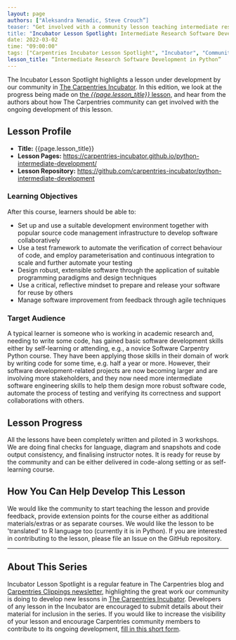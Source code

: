 ```yaml
---
layout: page
authors: ["Aleksandra Nenadic, Steve Crouch”]
teaser: "Get involved with a community lesson teaching intermediate research software development"
title: "Incubator Lesson Spotlight: Intermediate Research Software Development in Python"
date: 2022-03-02
time: "09:00:00"
tags: ["Carpentries Incubator Lesson Spotlight", "Incubator", "Community"]
lesson_title: “Intermediate Research Software Development in Python”
---
```


The Incubator Lesson Spotlight highlights a lesson under development by our community in [The Carpentries Incubator][incubator]. In this edition, we look at the progress being made on [the _{{page.lesson_title}}_ lesson][lesson-pages], and hear from the authors about how The Carpentries community can get involved with the ongoing development of this lesson.

## Lesson Profile

* **Title:** {{page.lesson_title}}
* **Lesson Pages:** https://carpentries-incubator.github.io/python-intermediate-development/
* **Lesson Repository:** https://github.com/carpentries-incubator/python-intermediate-development

### Learning Objectives

After this course, learners should be able to:
- Set up and use a suitable development environment together with popular source code management infrastructure to develop software collaboratively
- Use a test framework to automate the verification of correct behaviour of code, and employ parameterisation and continuous integration to scale and further automate your testing
- Design robust, extensible software through the application of suitable programming paradigms and design techniques
- Use a critical, reflective mindset to prepare and release your software for reuse by others
- Manage software improvement from feedback through agile techniques

### Target Audience

A typical learner is someone who is working in academic research and, needing to write some code, has gained basic software development skills either by self-learning or attending, e.g., a novice Software Carpentry Python course. They have been applying those skills in their domain of work by writing code for some time, e.g. half a year or more. However, their software development-related projects are now becoming larger and are involving more stakeholders, and they now need more intermediate software engineering skills to help them design more robust software code, automate the process of testing and verifying its correctness and support collaborations with others.

## Lesson Progress

All the lessons have been completely written and piloted in 3 workshops. We are doing final checks for language, diagram and snapshots and code output consistency, and finalising instructor notes. It is ready for reuse by the community and can be either delivered in code-along setting or as self-learning course.

## How You Can Help Develop This Lesson

We would like the community to start teaching the lesson and provide feedback, provide extension points for the course either as additional materials/extras or as separate courses. We would like the lesson to be 'translated' to R language too (currently it is in Python).
If you are interested in contributing to the lesson, please file an Issue on the GitHub repository.

------

## About This Series

Incubator Lesson Spotlight is a regular feature in The Carpentries blog and [Carpentries Clippings newsletter][newsletter], highlighting the great work our community is doing to develop new lessons in [The Carpentries Incubator][incubator]. Developers of any lesson in the Incubator are encouraged to submit details about their material for inclusion in the series. If you would like to increase the visibility of your lesson and encourage Carpentries community members to contribute to its ongoing development, [fill in this short form][ils-form].

<!-- link references -->
[ils-form]: https://forms.gle/cCuLATAEomfdFejs9
[incubator]: https://github.com/carpentries-incubator/
[lesson-pages]: https://carpentries-incubator.github.io/python-intermediate-development/
[newsletter]: https://carpentries.org/newsletter/
